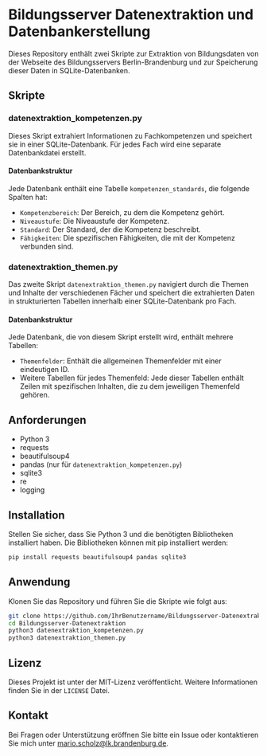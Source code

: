 
# Bildungsserver Datenextraktion und Datenbankerstellung

Dieses Repository enthält zwei Skripte zur Extraktion von Bildungsdaten von der Webseite des Bildungsservers Berlin-Brandenburg und zur Speicherung dieser Daten in SQLite-Datenbanken.

## Skripte

### datenextraktion_kompetenzen.py

Dieses Skript extrahiert Informationen zu Fachkompetenzen und speichert sie in einer SQLite-Datenbank. Für jedes Fach wird eine separate Datenbankdatei erstellt.

#### Datenbankstruktur

Jede Datenbank enthält eine Tabelle `kompetenzen_standards`, die folgende Spalten hat:

- `Kompetenzbereich`: Der Bereich, zu dem die Kompetenz gehört.
- `Niveaustufe`: Die Niveaustufe der Kompetenz.
- `Standard`: Der Standard, der die Kompetenz beschreibt.
- `Fähigkeiten`: Die spezifischen Fähigkeiten, die mit der Kompetenz verbunden sind.

### datenextraktion_themen.py

Das zweite Skript `datenextraktion_themen.py` navigiert durch die Themen und Inhalte der verschiedenen Fächer und speichert die extrahierten Daten in strukturierten Tabellen innerhalb einer SQLite-Datenbank pro Fach.

#### Datenbankstruktur

Jede Datenbank, die von diesem Skript erstellt wird, enthält mehrere Tabellen:

- `Themenfelder`: Enthält die allgemeinen Themenfelder mit einer eindeutigen ID.
- Weitere Tabellen für jedes Themenfeld: Jede dieser Tabellen enthält Zeilen mit spezifischen Inhalten, die zu dem jeweiligen Themenfeld gehören.

## Anforderungen

- Python 3
- requests
- beautifulsoup4
- pandas (nur für `datenextraktion_kompetenzen.py`)
- sqlite3
- re
- logging

## Installation

Stellen Sie sicher, dass Sie Python 3 und die benötigten Bibliotheken installiert haben. Die Bibliotheken können mit pip installiert werden:

```bash
pip install requests beautifulsoup4 pandas sqlite3
```

## Anwendung

Klonen Sie das Repository und führen Sie die Skripte wie folgt aus:

```bash
git clone https://github.com/IhrBenutzername/Bildungsserver-Datenextraktion.git
cd Bildungsserver-Datenextraktion
python3 datenextraktion_kompetenzen.py
python3 datenextraktion_themen.py
```

## Lizenz

Dieses Projekt ist unter der MIT-Lizenz veröffentlicht. Weitere Informationen finden Sie in der `LICENSE` Datei.

## Kontakt

Bei Fragen oder Unterstützung eröffnen Sie bitte ein Issue oder kontaktieren Sie mich unter mario.scholz@lk.brandenburg.de.
